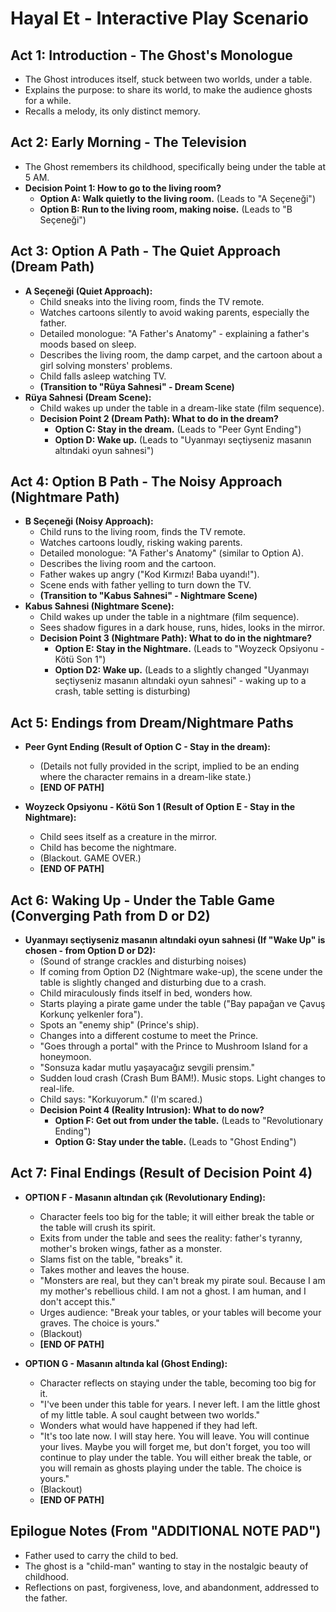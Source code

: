 # Hayal Et - Interactive Play Scenario

## Act 1: Introduction - The Ghost's Monologue
*   The Ghost introduces itself, stuck between two worlds, under a table.
*   Explains the purpose: to share its world, to make the audience ghosts for a while.
*   Recalls a melody, its only distinct memory.

## Act 2: Early Morning - The Television
*   The Ghost remembers its childhood, specifically being under the table at 5 AM.
*   **Decision Point 1: How to go to the living room?**
    *   **Option A: Walk quietly to the living room.** (Leads to "A Seçeneği")
    *   **Option B: Run to the living room, making noise.** (Leads to "B Seçeneği")

## Act 3: Option A Path - The Quiet Approach (Dream Path)
*   **A Seçeneği (Quiet Approach):**
    *   Child sneaks into the living room, finds the TV remote.
    *   Watches cartoons silently to avoid waking parents, especially the father.
    *   Detailed monologue: "A Father's Anatomy" - explaining a father's moods based on sleep.
    *   Describes the living room, the damp carpet, and the cartoon about a girl solving monsters' problems.
    *   Child falls asleep watching TV.
    *   **(Transition to "Rüya Sahnesi" - Dream Scene)**
*   **Rüya Sahnesi (Dream Scene):**
    *   Child wakes up under the table in a dream-like state (film sequence).
    *   **Decision Point 2 (Dream Path): What to do in the dream?**
        *   **Option C: Stay in the dream.** (Leads to "Peer Gynt Ending")
        *   **Option D: Wake up.** (Leads to "Uyanmayı seçtiyseniz masanın altındaki oyun sahnesi")

## Act 4: Option B Path - The Noisy Approach (Nightmare Path)
*   **B Seçeneği (Noisy Approach):**
    *   Child runs to the living room, finds the TV remote.
    *   Watches cartoons loudly, risking waking parents.
    *   Detailed monologue: "A Father's Anatomy" (similar to Option A).
    *   Describes the living room and the cartoon.
    *   Father wakes up angry ("Kod Kırmızı! Baba uyandı!").
    *   Scene ends with father yelling to turn down the TV.
    *   **(Transition to "Kabus Sahnesi" - Nightmare Scene)**
*   **Kabus Sahnesi (Nightmare Scene):**
    *   Child wakes up under the table in a nightmare (film sequence).
    *   Sees shadow figures in a dark house, runs, hides, looks in the mirror.
    *   **Decision Point 3 (Nightmare Path): What to do in the nightmare?**
        *   **Option E: Stay in the Nightmare.** (Leads to "Woyzeck Opsiyonu - Kötü Son 1")
        *   **Option D2: Wake up.** (Leads to a slightly changed "Uyanmayı seçtiyseniz masanın altındaki oyun sahnesi" - waking up to a crash, table setting is disturbing)

## Act 5: Endings from Dream/Nightmare Paths

*   **Peer Gynt Ending (Result of Option C - Stay in the dream):**
    *   (Details not fully provided in the script, implied to be an ending where the character remains in a dream-like state.)
    *   **[END OF PATH]**

*   **Woyzeck Opsiyonu - Kötü Son 1 (Result of Option E - Stay in the Nightmare):**
    *   Child sees itself as a creature in the mirror.
    *   Child has become the nightmare.
    *   (Blackout. GAME OVER.)
    *   **[END OF PATH]**

## Act 6: Waking Up - Under the Table Game (Converging Path from D or D2)
*   **Uyanmayı seçtiyseniz masanın altındaki oyun sahnesi (If "Wake Up" is chosen - from Option D or D2):**
    *   (Sound of strange crackles and disturbing noises)
    *   If coming from Option D2 (Nightmare wake-up), the scene under the table is slightly changed and disturbing due to a crash.
    *   Child miraculously finds itself in bed, wonders how.
    *   Starts playing a pirate game under the table ("Bay papağan ve Çavuş Korkunç yelkenler fora").
    *   Spots an "enemy ship" (Prince's ship).
    *   Changes into a different costume to meet the Prince.
    *   "Goes through a portal" with the Prince to Mushroom Island for a honeymoon.
    *   "Sonsuza kadar mutlu yaşayacağız sevgili prensim."
    *   Sudden loud crash (Crash Bum BAM!). Music stops. Light changes to real-life.
    *   Child says: "Korkuyorum." (I'm scared.)
    *   **Decision Point 4 (Reality Intrusion): What to do now?**
        *   **Option F: Get out from under the table.** (Leads to "Revolutionary Ending")
        *   **Option G: Stay under the table.** (Leads to "Ghost Ending")

## Act 7: Final Endings (Result of Decision Point 4)

*   **OPTION F - Masanın altından çık (Revolutionary Ending):**
    *   Character feels too big for the table; it will either break the table or the table will crush its spirit.
    *   Exits from under the table and sees the reality: father's tyranny, mother's broken wings, father as a monster.
    *   Slams fist on the table, "breaks" it.
    *   Takes mother and leaves the house.
    *   "Monsters are real, but they can't break my pirate soul. Because I am my mother's rebellious child. I am not a ghost. I am human, and I don't accept this."
    *   Urges audience: "Break your tables, or your tables will become your graves. The choice is yours."
    *   (Blackout)
    *   **[END OF PATH]**

*   **OPTION G - Masanın altında kal (Ghost Ending):**
    *   Character reflects on staying under the table, becoming too big for it.
    *   "I've been under this table for years. I never left. I am the little ghost of my little table. A soul caught between two worlds."
    *   Wonders what would have happened if they had left.
    *   "It's too late now. I will stay here. You will leave. You will continue your lives. Maybe you will forget me, but don't forget, you too will continue to play under the table. You will either break the table, or you will remain as ghosts playing under the table. The choice is yours."
    *   (Blackout)
    *   **[END OF PATH]**

## Epilogue Notes (From "ADDITIONAL NOTE PAD")
*   Father used to carry the child to bed.
*   The ghost is a "child-man" wanting to stay in the nostalgic beauty of childhood.
*   Reflections on past, forgiveness, love, and abandonment, addressed to the father. 